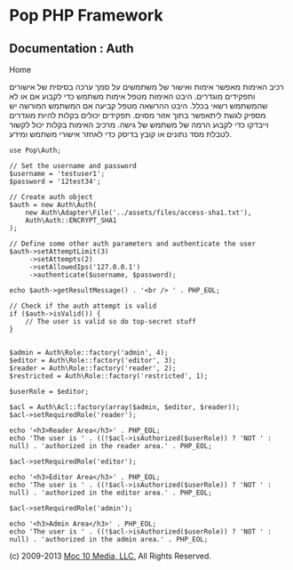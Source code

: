 Pop PHP Framework
=================

Documentation : Auth
--------------------

Home

רכיב האימות מאפשר אימות ואישור של משתמשים על סמך ערכה בסיסית של אישורים
ותפקידים מוגדרים. היבט האימות מטפל אימות משתמש כדי לקבוע אם או לא
שהמשתמש רשאי בכלל. היבט ההרשאה מטפל קביעה אם המשתמש המורשה יש מספיק לגשת
ליתאפשר בתוך אזור מסוים. תפקידים יכולים בקלות להיות מוגדרים וייבדקו כדי
לקבוע הרמה של משתמש של גישה. מרכיב האימות בקלות יכול לקשור לטבלת מסד
נתונים או קובץ בדיסק כדי לאחזר אישורי משתמש ומידע.

    use Pop\Auth;

    // Set the username and password
    $username = 'testuser1';
    $password = '12test34';

    // Create auth object
    $auth = new Auth\Auth(
        new Auth\Adapter\File('../assets/files/access-sha1.txt'),
        Auth\Auth::ENCRYPT_SHA1
    );

    // Define some other auth parameters and authenticate the user
    $auth->setAttemptLimit(3)
         ->setAttempts(2)
         ->setAllowedIps('127.0.0.1')
         ->authenticate($username, $password);

    echo $auth->getResultMessage() . '<br /> ' . PHP_EOL;

    // Check if the auth attempt is valid
    if ($auth->isValid()) {
        // The user is valid so do top-secret stuff
    }


    $admin = Auth\Role::factory('admin', 4);
    $editor = Auth\Role::factory('editor', 3);
    $reader = Auth\Role::factory('reader', 2);
    $restricted = Auth\Role::factory('restricted', 1);

    $userRole = $editor;

    $acl = Auth\Acl::factory(array($admin, $editor, $reader));
    $acl->setRequiredRole('reader');

    echo '<h3>Reader Area</h3>' . PHP_EOL;
    echo 'The user is ' . ((!$acl->isAuthorized($userRole)) ? 'NOT ' : null) . 'authorized in the reader area.' . PHP_EOL;

    $acl->setRequiredRole('editor');

    echo '<h3>Editor Area</h3>' . PHP_EOL;
    echo 'The user is ' . ((!$acl->isAuthorized($userRole)) ? 'NOT ' : null) . 'authorized in the editor area.' . PHP_EOL;

    $acl->setRequiredRole('admin');

    echo '<h3>Admin Area</h3>' . PHP_EOL;
    echo 'The user is ' . ((!$acl->isAuthorized($userRole)) ? 'NOT ' : null) . 'authorized in the admin area.' . PHP_EOL;

\(c) 2009-2013 [Moc 10 Media, LLC.](http://www.moc10media.com) All
Rights Reserved.
